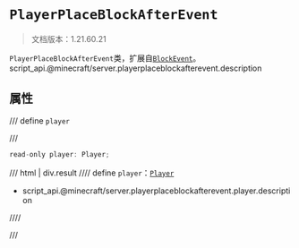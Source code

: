 # `PlayerPlaceBlockAfterEvent`

> 文档版本：1.21.60.21

`PlayerPlaceBlockAfterEvent`类，扩展自[`BlockEvent`](./blockevent.md)。script_api.@minecraft/server.playerplaceblockafterevent.description

## 属性

/// define
`player`


///

```js
read-only player: Player;
```

/// html | div.result
//// define
`player`：[`Player`](./player.md)

- script_api.@minecraft/server.playerplaceblockafterevent.player.description


////

///

